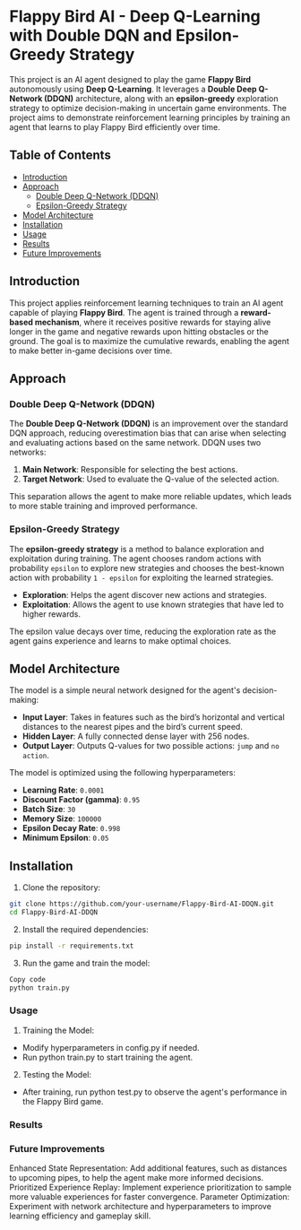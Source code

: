 # Flappy Bird AI - Deep Q-Learning with Double DQN and Epsilon-Greedy Strategy

This project is an AI agent designed to play the game **Flappy Bird** autonomously using **Deep Q-Learning**. It leverages a **Double Deep Q-Network (DDQN)** architecture, along with an **epsilon-greedy** exploration strategy to optimize decision-making in uncertain game environments. The project aims to demonstrate reinforcement learning principles by training an agent that learns to play Flappy Bird efficiently over time.

## Table of Contents
- [Introduction](#introduction)
- [Approach](#approach)
  - [Double Deep Q-Network (DDQN)](#double-deep-q-network-ddqn)
  - [Epsilon-Greedy Strategy](#epsilon-greedy-strategy)
- [Model Architecture](#model-architecture)
- [Installation](#installation)
- [Usage](#usage)
- [Results](#results)
- [Future Improvements](#future-improvements)

## Introduction

This project applies reinforcement learning techniques to train an AI agent capable of playing **Flappy Bird**. The agent is trained through a **reward-based mechanism**, where it receives positive rewards for staying alive longer in the game and negative rewards upon hitting obstacles or the ground. The goal is to maximize the cumulative rewards, enabling the agent to make better in-game decisions over time.

## Approach

### Double Deep Q-Network (DDQN)

The **Double Deep Q-Network (DDQN)** is an improvement over the standard DQN approach, reducing overestimation bias that can arise when selecting and evaluating actions based on the same network. DDQN uses two networks:
1. **Main Network**: Responsible for selecting the best actions.
2. **Target Network**: Used to evaluate the Q-value of the selected action.

This separation allows the agent to make more reliable updates, which leads to more stable training and improved performance.

### Epsilon-Greedy Strategy

The **epsilon-greedy strategy** is a method to balance exploration and exploitation during training. The agent chooses random actions with probability `epsilon` to explore new strategies and chooses the best-known action with probability `1 - epsilon` for exploiting the learned strategies.

- **Exploration**: Helps the agent discover new actions and strategies.
- **Exploitation**: Allows the agent to use known strategies that have led to higher rewards.

The epsilon value decays over time, reducing the exploration rate as the agent gains experience and learns to make optimal choices.

## Model Architecture

The model is a simple neural network designed for the agent's decision-making:
- **Input Layer**: Takes in features such as the bird’s horizontal and vertical distances to the nearest pipes and the bird’s current speed.
- **Hidden Layer**: A fully connected dense layer with 256 nodes.
- **Output Layer**: Outputs Q-values for two possible actions: `jump` and `no action`.

The model is optimized using the following hyperparameters:
- **Learning Rate**: `0.0001`
- **Discount Factor (gamma)**: `0.95`
- **Batch Size**: `30`
- **Memory Size**: `100000`
- **Epsilon Decay Rate**: `0.998`
- **Minimum Epsilon**: `0.05`

## Installation

1. Clone the repository:
 ```bash
 git clone https://github.com/your-username/Flappy-Bird-AI-DDQN.git
 cd Flappy-Bird-AI-DDQN
 ```

2. Install the required dependencies:
```bash
pip install -r requirements.txt
```

3. Run the game and train the model:

```bash
Copy code
python train.py
```


### Usage

1. Training the Model:
- Modify hyperparameters in config.py if needed.
- Run python train.py to start training the agent.

2. Testing the Model:
- After training, run python test.py to observe the agent's performance in the Flappy Bird game.

### Results


### Future Improvements

Enhanced State Representation: Add additional features, such as distances to upcoming pipes, to help the agent make more informed decisions.
Prioritized Experience Replay: Implement experience prioritization to sample more valuable experiences for faster convergence.
Parameter Optimization: Experiment with network architecture and hyperparameters to improve learning efficiency and gameplay skill.

